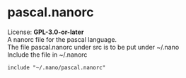 # pascal.nanorc
License: **GPL-3.0-or-later**  
A nanorc file for the pascal language.  
The file pascal.nanorc under src is to be put under ~/.nano  
Include the file in ~/.nanorc  
```
include "~/.nano/pascal.nanorc"
```
